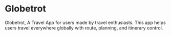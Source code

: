 # Globetrot
Globetrot, A Travel App for users made by travel enthusiasts. This app helps users travel everywhere globally with route, planning, and itinerary control. 
